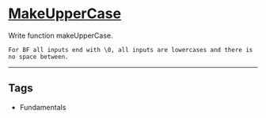 # [MakeUpperCase](https://www.codewars.com/kata/57a0556c7cb1f31ab3000ad7)

Write function makeUpperCase.

```if:bf
For BF all inputs end with \0, all inputs are lowercases and there is no space between.
```

---

## Tags

- Fundamentals
